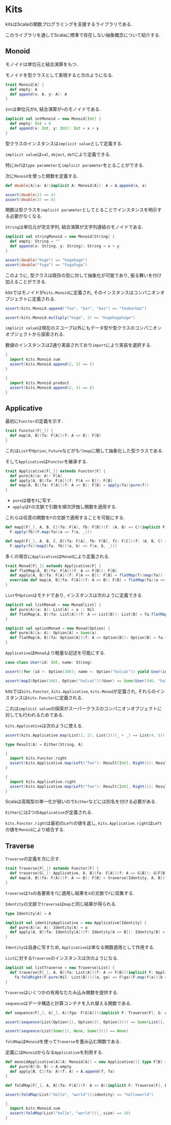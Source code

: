 # Kits

kitsはScalaの関数プログラミングを支援するライブラリである.

このライブラリを通してScalaに標準で存在しない抽象概念について紹介する.

## Monoid

モノイドは単位元と結合演算をもつ.

モノイドを型クラスとして表現すると次のようになる.

```scala
trait Monoid[A] {
  def empty: A
  def append(x: A, y: A): A
}
```

`Int`は単位元が`0`, 結合演算が`+`のモノイドである.

```scala
implicit val intMonoid = new Monoid[Int] {
  def empty: Int = 0
  def append(x: Int, y: Int): Int = x + y
}
```

型クラスのインスタンスは`implicit value`として定義する.

`implicit value`は`val`, `object`, `def`により定義できる.

特に`def`は`type parameter`と`implicit parameter`をとることができる.

次に`Monoid`を使った関数を定義する.

```scala
def double[A](a: A)(implicit A: Monoid[A]): A = A.append(a, a)

assert(double(2) == 4)
assert(double(3) == 6)
```

関数は型クラスを`implicit parameter`としてとることでインスタンスを明示する必要がなくなる.

`String`は単位元が空文字列, 結合演算が文字列連結のモノイドである.

```scala
implicit val stringMonoid = new Monoid[String] {
  def empty: String = ""
  def append(x: String, y: String): String = x + y
}

assert(double("hoge") == "hogehoge")
assert(double("fuga") == "fugafuga")
```

このように, 型クラスは既存の型に対して抽象化が可能であり, 振る舞いを付け加えることができる.

kitsではモノイドが`kits.Monoid`に定義され, そのインスタンスはコンパニオンオブジェクトに定義される.

```scala
assert(kits.Monoid.append("foo", "bar", "baz") == "foobarbaz")

assert(kits.Monoid.multiply("hoge", 3) == "hogehogehoge")
```

`implicit value`は現在のスコープ以外にもデータ型や型クラスのコンパニオンオブジェクトから探索される.

数値のインスタンスは2通り実装されており`import`により実装を選択する.

```scala
{
  import kits.Monoid.sum
  assert(kits.Monoid.append(2, 3) == 5)
}

{
  import kits.Monoid.product
  assert(kits.Monoid.append(2, 3) == 6)
}
```

## Applicative

最初に`Functor`の定義を示す.

```scala
trait Functor[F[_]] {
  def map[A, B](fa: F[A])(f: A => B): F[B]
}
```

これは`List`や`Option`, `Future`などがもつ`map`に関して抽象化した型クラスである.

そして`Applicative`は`Functor`を継承する.

```scala
trait Applicative[F[_]] extends Functor[F] {
  def pure[A](a: A): F[A]
  def apply[A, B](fa: F[A])(f: F[A => B]): F[B]
  def map[A, B](fa: F[A])(f: A => B): F[B] = apply(fa)(pure(f))
}
```

* `pure`は値を`F`に写す.
* `apply`は`F`の文脈で引数を順次評価し関数を適用する.

これらは任意の関数を`F`の文脈で適用することを可能にする.

```scala
def map2[F[_], A, B, C](fa: F[A], fb: F[B])(f: (A, B) => C)(implicit F: Applicative[F]): F[C] =
  F.apply(fb)(F.map(fa)(a => f(a, _)))

def map3[F[_], A, B, C, D](fa: F[A], fb: F[B], fc: F[C])(f: (A, B, C) => D)(implicit F: Applicative[F]): F[D] =
  F.apply(fc)(map2(fa, fb)((a, b) => f(a, b, _)))
```

多くの場合に`Applicative`は`Monad`により定義される.

```scala
trait Monad[F[_]] extends Applicative[F] {
  def flatMap[A, B](fa: F[A])(f: A => F[B]): F[B]
  def apply[A, B](fa: F[A])(f: F[A => B]): F[B] = flatMap(f)(map(fa))
  override def map[A, B](fa: F[A])(f: A => B): F[B] = flatMap(fa)(a => pure(f(a)))
}
```

`List`や`Option`はモナドであり, インスタンスは次のように定義できる.

```scala
implicit val listMonad = new Monad[List] {
  def pure[A](a: A): List[A] = a :: Nil
  def flatMap[A, B](fa: List[A])(f: A => List[B]): List[B] = fa.flatMap(f)
}

implicit val optionMonad = new Monad[Option] {
  def pure[A](a: A): Option[A] = Some(a)
  def flatMap[A, B](fa: Option[A])(f: A => Option[B]): Option[B] = fa.flatMap(f)
}
```

`Applicative`は`Monad`より軽量な記述を可能にする.

```scala
case class User(id: Int, name: String)

assert((for (id <- Option(346); name <- Option("halcat")) yield User(id, name)) == Some(User(346, "halcat")))

assert(map2(Option(346), Option("halcat"))(User) == Some(User(346, "halcat")))
```

kitsでは`kits.Functor`, `kits.Applicative`, `kits.Monad`が定義され, それらのインスタンスは`kits.Functor`に定義される.

これは`implicit value`の探索がスーパークラスのコンパニオンオブジェクトに対しても行われるためである.

`kits.Applicative`は次のように使える.

```scala
assert(kits.Applicative.map(List(1, 2), List(3))(_ + _) == List(4, 5))

type Result[A] = Either[String, A]

{
  import kits.Functor.right
  assert(kits.Applicative.map(Left("foo"): Result[Int], Right(1): Result[Int], Left("bar"): Result[Int])(_ + _ + _) == Left("foo"))
}

{
  import kits.Applicative.right
  assert(kits.Applicative.map(Left("foo"): Result[Int], Right(1): Result[Int], Left("bar"): Result[Int])(_ + _ + _) == Left("foobar"))
}
```

Scalaは高階型の単一化が弱いので`Either`などには別名を付ける必要がある.

`Either`には2つの`Applicative`が定義される.

`kits.Functor.right`は最初の`Left`の値を返し, `kits.Applicative.right`は`Left`の値を`Monoid`により結合する.

## Traverse

`Traverse`の定義を次に示す.

```scala
trait Traverse[F[_]] extends Functor[F] {
  def traverse[G[_]: Applicative, A, B](fa: F[A])(f: A => G[B]): G[F[B]]
  def map[A, B](fa: F[A])(f: A => B): F[B] = traverse[Identity, A, B](fa)(f)
}
```

`traverse`は`fa`の各要素を`f`に適用し結果を`G`の文脈で`F`に収集する.

`Identity`の文脈で`traverse`は`map`と同じ結果が得られる.

```scala
type Identity[A] = A

implicit val identityApplicative = new Applicative[Identity] {
  def pure[A](a: A): Identity[A] = a
  def apply[A, B](fa: Identity[A])(f: Identity[A => B]): Identity[B] = f(fa)
}
```

`Identity`は自身に写すため, `Applicative`は単なる関数適用として作用する.

`List`に対する`Traverse`のインスタンスは次のようになる.

```scala
implicit val listTraverse = new Traverse[List] {
  def traverse[F[_], A, B](fa: List[A])(f: A => F[B])(implicit F: Applicative[F]): F[List[B]] =
    fa.foldRight(F.pure(Nil: List[B]))((a, ga) => F(ga)(F.map(f(a))(b => b :: _)))
}
```

`Traverse`はいくつかの有用なたたみ込み関数を提供する.

`sequence`はデータ構造と計算コンテナを入れ替える関数である.

```scala
def sequence[F[_], G[_], A](fga: F[G[A]])(implicit F: Traverse[F], G: Applicative[G]): G[F[A]] = F.traverse(fga)(identity)

assert(sequence(List(Option(1), Option(2), Option(3))) == Some(List(1, 2, 3)))

assert(sequence(List(Some(1), None, Some(3))) == None)
```

`foldMap`は`Monoid`を使って`Traverse`を畳み込む関数である.

定義には`Monoid`からなる`Applicative`を利用する.

```scala
def monoidApplicative[A](A: Monoid[A]) = new Applicative[({ type F[B] = A })#F] {
  def pure[B](b: B) = A.empty
  def apply[B, C](fa: A)(f: A) = A.append(f, fa)
}

def foldMap[F[_], A, B](fa: F[A])(f: A => B)(implicit F: Traverse[F], B: Monoid[B]): B = F.traverse[({ type G[A] = B })#G, A, B](fa)(f)(monoidApplicative(B))

assert(foldMap(List("hello", "world"))(identity) == "helloworld")

{
  import kits.Monoid.sum
  assert(foldMap(List("hello", "world"))(_.size) == 10)
}
```
